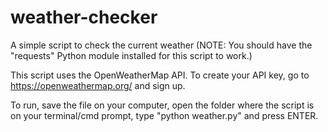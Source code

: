 # weather-checker
A simple script to check the current weather
(NOTE: You should have the "requests" Python module installed for this script to work.)

This script uses the OpenWeatherMap API. To create your API key, go to https://openweathermap.org/ and sign up.

To run, save the file on your computer, open the folder where the script is on your terminal/cmd prompt, type "python weather.py" and press ENTER.